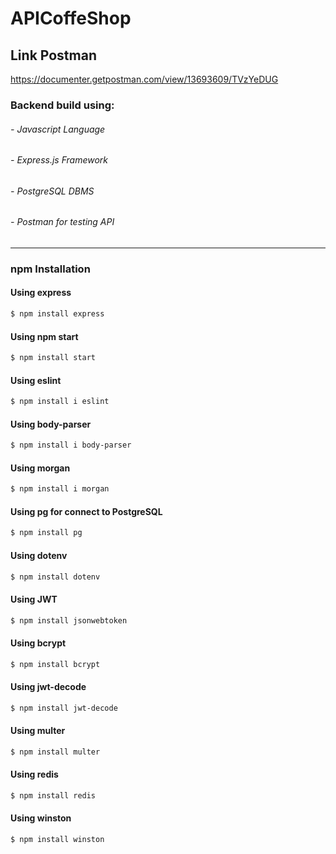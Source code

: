 # APICoffeShop

## Link Postman
https://documenter.getpostman.com/view/13693609/TVzYeDUG


### Backend build using:
###### - Javascript Language
###### - Express.js Framework
###### - PostgreSQL DBMS
###### - Postman for testing API

-------------

### npm Installation

#### Using express
```bash
$ npm install express
```
#### Using npm start
```bash
$ npm install start
```
#### Using eslint
```bash
$ npm install i eslint
```
#### Using body-parser
```bash
$ npm install i body-parser
```
#### Using morgan
```bash
$ npm install i morgan
```
#### Using pg for connect to PostgreSQL
```bash
$ npm install pg
```
#### Using dotenv
```bash
$ npm install dotenv
```

#### Using JWT
```bash
$ npm install jsonwebtoken
```

#### Using bcrypt
```bash
$ npm install bcrypt
```

#### Using jwt-decode
```bash
$ npm install jwt-decode
```

#### Using multer
```bash
$ npm install multer
```

#### Using redis
```bash
$ npm install redis
```

#### Using winston
```bash
$ npm install winston
```

